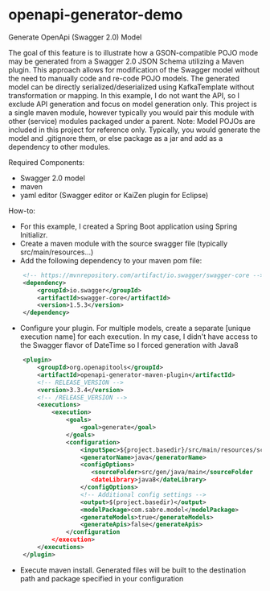 # openapi-generator-demo

Generate OpenApi (Swagger 2.0) Model

The goal of this feature is to illustrate how a GSON-compatible POJO mode may be generated from a Swagger 2.0 JSON Schema utilizing a Maven plugin. This approach allows for modification of the Swagger model without the need to manually code and re-code POJO models. The generated model can be directly serialized/deserialized using KafkaTemplate without transformation or mapping.  In this example, I do not want the API, so I exclude API generation and focus on model generation only. This project is a single maven module, however typically you would pair this module with other (service) modules packaged under a parent. Note: Model POJOs are included in this project for reference only.  Typically, you would generate the model and .gitignore them, or else package as a jar and add as a dependency to other modules.

Required Components:
- Swagger 2.0 model
- maven
- yaml editor (Swagger editor or KaiZen plugin for Eclipse)

How-to:
- For this example, I created a Spring Boot application using Spring Initializr.  
- Create a maven module with the source swagger file (typically src/main/resources...)
- Add the following dependency to your maven pom file:
```xml
    <!-- https://mvnrepository.com/artifact/io.swagger/swagger-core -->
    <dependency>
        <groupId>io.swagger</groupId>
        <artifactId>swagger-core</artifactId>
        <version>1.5.3</version>
    </dependency>
```
- Configure your plugin.  For multiple models, create a separate <id>[unique execution name]</id> for each execution. In my case, I didn't have access to the Swagger flavor of DateTime so I forced generation with Java8
```xml
    <plugin>
        <groupId>org.openapitools</groupId>
        <artifactId>openapi-generator-maven-plugin</artifactId>
        <!-- RELEASE_VERSION -->
        <version>3.3.4</version>
        <!-- /RELEASE_VERSION -->
        <executions>
            <execution>
                <goals>
                    <goal>generate</goal>
                </goals>
                <configuration>
                    <inputSpec>${project.basedir}/src/main/resources/schema/PetStore.yaml</inputSpec>
                    <generatorName>java</generatorName>
                    <configOptions>
                       <sourceFolder>src/gen/java/main</sourceFolder
                       <dateLibrary>java8</dateLibrary>
                    </configOptions>
                    <!-- Additional config settings -->
                    <output>$(project.basedir)</output>
                    <modelPackage>com.sabre.model</modelPackage>
                    <generateModels>true</generateModels>
                    <generateApis>false</generateApis>
                </configuration
            </execution>
        </executions>
    </plugin>
```
     
- Execute maven install.  Generated files will be built to the destination path and package specified in your configuration
